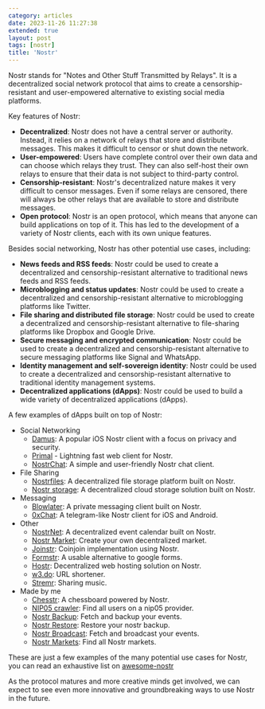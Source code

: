 ```yaml
---
category: articles
date: 2023-11-26 11:27:38
extended: true
layout: post
tags: [nostr]
title: 'Nostr'
---
```


Nostr stands for "Notes and Other Stuff Transmitted by Relays". It is a decentralized social network protocol that aims to create a censorship-resistant and user-empowered alternative to existing social media platforms.

<!--more-->

Key features of Nostr:

- **Decentralized**: Nostr does not have a central server or authority. Instead, it relies on a network of relays that store and distribute messages. This makes it difficult to censor or shut down the network.
- **User-empowered**: Users have complete control over their own data and can choose which relays they trust. They can also self-host their own relays to ensure that their data is not subject to third-party control.
- **Censorship-resistant**: Nostr's decentralized nature makes it very difficult to censor messages. Even if some relays are censored, there will always be other relays that are available to store and distribute messages.
- **Open protocol**: Nostr is an open protocol, which means that anyone can build applications on top of it. This has led to the development of a variety of Nostr clients, each with its own unique features.

Besides social networking, Nostr has other potential use cases, including:

- **News feeds and RSS feeds**: Nostr could be used to create a decentralized and censorship-resistant alternative to traditional news feeds and RSS feeds.
- **Microblogging and status updates**: Nostr could be used to create a decentralized and censorship-resistant alternative to microblogging platforms like Twitter.
- **File sharing and distributed file storage**: Nostr could be used to create a decentralized and censorship-resistant alternative to file-sharing platforms like Dropbox and Google Drive.
- **Secure messaging and encrypted communication**: Nostr could be used to create a decentralized and censorship-resistant alternative to secure messaging platforms like Signal and WhatsApp.
- **Identity management and self-sovereign identity**: Nostr could be used to create a decentralized and censorship-resistant alternative to traditional identity management systems.
- **Decentralized applications (dApps)**: Nostr could be used to build a wide variety of decentralized applications (dApps).

A few examples of dApps built on top of Nostr:

- Social Networking
  - [Damus](https://damus.io/): A popular iOS Nostr client with a focus on privacy and security.
  - [Primal](https://primal.net/) - Lightning fast web client for Nostr.
  - [NostrChat](https://nostrchat.io/): A simple and user-friendly Nostr chat client.
- File Sharing
  - [Nostrfiles](https://nostrfiles.dev/): A decentralized file storage platform built on Nostr.
  - [Nostr storage](https://github.com/cmdruid/nostr-storage): A decentralized cloud storage solution built on Nostr.
- Messaging
  - [Blowlater](https://blowater.deno.dev/): A private messaging client built on Nostr.
  - [0xChat](https://github.com/0xchat-app): A telegram-like Nostr client for iOS and Android.
- Other
  - [NostrNet](https://www.nostrnet.work/): A decentralized event calendar built on Nostr.
  - [Nostr Market](https://market.nostr.com/#/): Create your own decentralized market.
  - [Joinstr](https://gitlab.com/1440000bytes/joinstr): Coinjoin implementation using Nostr.
  - [Formstr](https://formstr.app/): A usable alternative to google forms.
  - [Hostr](hostr.cc): Decentralized web hosting solution on Nostr.
  - [w3.do](https://w3.do/): URL shortener.
  - [Stremr](https://stemstr.app/): Sharing music.
- Made by me
  - [Chesstr](https://chesstr.pages.dev/): A chessboard powered by Nostr.
  - [NIP05 crawler](https://nostr-nip05-crawler.pages.dev/): Find all users on a nip05 provider.
  - [Nostr Backup](https://nostr-backup.pages.dev/): Fetch and backup your events.
  - [Nostr Restore](https://nostr-restore.pages.dev/): Restore your nostr backup.
  - [Nostr Broadcast](https://nostr-broadcast.pages.dev/): Fetch and broadcast your events.
  - [Nostr Markets](https://nostr-markets.pages.dev/): Find all Nostr markets.

These are just a few examples of the many potential use cases for Nostr, you can read an exhaustive list on [awesome-nostr](https://github.com/aljazceru/awesome-nostr)

As the protocol matures and more creative minds get involved, we can expect to see even more innovative and groundbreaking ways to use Nostr in the future.

